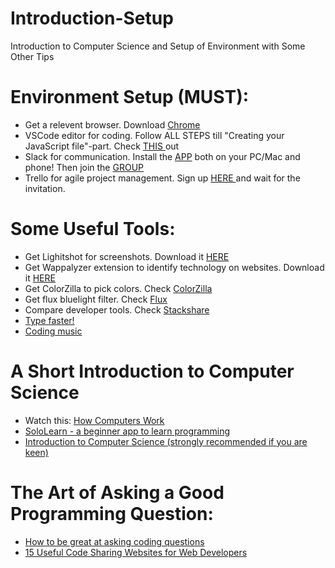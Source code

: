 # Introduction-Setup
Introduction to Computer Science and Setup of Environment with Some Other Tips

# Environment Setup (MUST):
<ul>
  <li>Get a relevent browser. Download <a href="https://www.google.com/chrome/">Chrome </a></li>
  <li>VSCode editor for coding. Follow ALL STEPS till "Creating your JavaScript file"-part. Check <a href="https://github.com/HackTechGO/fundamentals/tree/master/VSCodeTips">THIS </a>out</li>
  <li>Slack for communication. Install the <a href="https://slack.com/intl/en-no/downloads/">APP</a> both on your PC/Mac and phone! Then join the <a href="#">GROUP</a></li>
  <li>Trello for agile project management. Sign up <a href="https://trello.com/">HERE </a>and wait for the invitation. </li>
</ul>

# Some Useful Tools:
<ul>
  <li>Get Lighitshot for screenshots. Download it <a href="https://app.prntscr.com/en/">HERE</a></li>
  <li>Get Wappalyzer extension to identify technology on websites. Download it <a href="https://www.wappalyzer.com/">HERE</a></li>  
  <li>Get ColorZilla to pick colors. Check <a href="https://www.colorzilla.com/chrome/">ColorZilla</a></li>
  <li>Get flux bluelight filter. Check <a href="https://justgetflux.com/">Flux</a></li>
  <li>Compare developer tools. Check <a href="https://stackshare.io/">Stackshare</a></li>
  <li><a href="https://www.typingclub.com/sportal/">Type faster!</a></li>
  <li><a href="https://coderadio.freecodecamp.org/">Coding music</a></li>
</ul>

# A Short Introduction to Computer Science
<ul>
  <li>Watch this: <a href="https://www.youtube.com/playlist?list=PLzdnOPI1iJNcsRwJhvksEo1tJqjIqWbN-">How Computers Work</a></li>
  <li><a href="https://www.sololearn.com/">SoloLearn - a beginner app to learn programming</a></li>
  <li><a href="https://www.edx.org/course/introduction-to-computer-science-2">Introduction to Computer Science (strongly recommended if you are keen)</a></li>
</ul>

# The Art of Asking a Good Programming Question:
<ul>
  <li><a href="https://www.evernote.com/shard/s386/u/0/sh/cfd98b48-6f78-4719-b935-9a41d1912172/33435794d51037e5942b8cc551e70b85">How to be great at asking coding questions<a></li>
    <li><a href="https://www.evernote.com/shard/s386/u/0/sh/d023cdb4-8bee-4f52-b41d-a215600b17fb/0d717de69a2e7b243540e2fd7a723ba4">15 Useful Code Sharing Websites for Web Developers</a></li>
</ul>
